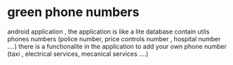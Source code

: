 # green phone numbers
android application , the application is like a lite database contain utils phones numbers (police number, price controls number , hospital number ....) 
there is a functionalite in the application to add your own phone number (taxi , electrical services, mecanical services ....)
